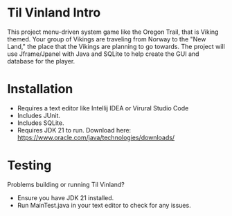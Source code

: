 # Til Vinland Intro
This project menu-driven system game like the Oregon Trail, 
that is Viking themed. Your group of Vikings are traveling 
from Norway to the "New Land," the place that the Vikings 
are planning to go towards. The project will use Jframe/Jpanel 
with Java and SQLite to help create the GUI and database 
for the player.

# Installation
* Requires a text editor like Intellij IDEA or Virural Studio Code
* Includes JUnit.
* Includes SQLite.
* Requires JDK 21 to run. Download here: https://www.oracle.com/java/technologies/downloads/

# Testing
Problems building or running Til Vinland?
* Ensure you have JDK 21 installed.
* Run MainTest.java in your text editor to check for any issues.
